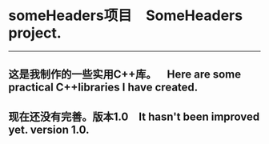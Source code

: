 # someHeaders项目&emsp;SomeHeaders project.
***
## 这是我制作的一些实用C++库。&emsp;Here are some practical C++libraries I have created.
## 现在还没有完善。版本1.0&emsp;It hasn't been improved yet. version 1.0.
